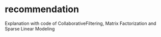 # recommendation
Explanation with code of CollaborativeFiltering, Matrix Factorization and Sparse Linear Modeling
